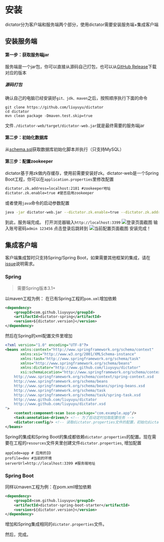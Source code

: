 # 安装

dictator分为客户端和服务端两个部分，使用dictator需要安装服务端+集成客户端

## 安装服务端

#### 第一步：获取服务端jar
服务端是一个jar包，你可以直接从源码自己打包，也可以从[GitHub Release](https://github.com/liuyuyu/dictator/releases)下载对应的版本

##### 源码打包
确认自己的电脑已经安装好```git、jdk、maven```之后，按照顺序执行下面的命令
```
git clone https://github.com/liuyuyu/dictator
cd dictator
mvn clean package -Dmaven.test.skip=true
```
文件```./dictator-web/target/dictator-web.jar```就是最终需要的服务端jar

#### 第二步：初始化数据库

从[schema.sql](https://github.com/liuyuyu/dictator/blob/master/sql/schema.sql)获取数据库初始化脚本并执行（只支持MySQL）

#### 第三步：配置zookeeper

dictator基于用zk做内存缓存，使用前需要安装好zk。dictator-web是一个Spring Boot工程，你可以在```application.properties```里修改配置
```xml
dictator.zk.address=localhost:2181 #zookeeper地址
dictator.zk.enable=true #是否启用zookeeper
```
或者使用```java```命令的启动参数配置
```bash
java -jar dictator-web.jar --dictator.zk.enable=true --dictator.zk.address=localhost:2181 
```
到此，服务端完成。
打开浏览器输入```http://localhost:3399```
![登录页面截图](/images/snapshot/login.png)
输入账号密码```admin 123456```
点击登录后跳转到
![当前配置页面截图](/images/snapshot/current-config.png)
安装完成！

## 集成客户端

客户端集成暂时只支持Spring/Spring Boot，如果需要其他框架的集成，请在[issue](https://github.com/liuyuyu/dictator/issues/new)说明需求。

### Spring
>需要Spring版本3.1+

以maven工程为例：
在已有Spring工程的```pom.xml```增加依赖
```xml
<dependency>
    <groupId>com.github.liuyuyu</groupId>
    <artifactId>dictator-spring</artifactId>
    <version>${dictator.version}</version>
</dependency>
```
然后在Spring的xml配置文件里增加
```xml
<?xml version="1.0" encoding="UTF-8"?>
<beans xmlns:context="http://www.springframework.org/schema/context"
       xmlns:xsi="http://www.w3.org/2001/XMLSchema-instance"
       xmlns:task="http://www.springframework.org/schema/task"
       xmlns="http://www.springframework.org/schema/beans"
       xmlns:dictator="http://www.github.com/liuyuyu/dictator"
       xsi:schemaLocation="http://www.springframework.org/schema/context
    http://www.springframework.org/schema/context/spring-context.xsd
    http://www.springframework.org/schema/beans
    http://www.springframework.org/schema/beans/spring-beans.xsd
    http://www.springframework.org/schema/task
    http://www.springframework.org/schema/task/spring-task.xsd
    http://www.github.com/liuyuyu/dictator
    http://www.github.com/liuyuyu/dictator.xsd
">
    <context:component-scan base-package="com.example.app"/>
    <task:annotation-driven/> <!-- 为了启动定时拉取配置任务 -->
    <dictator:config/> <!-- 读取dictator.properties文件的配置，初始化dictator入口bean -->
</beans>
```
Spring的集成和Spring Boot的集成都依赖```dictator.properties```的配置。现在需要在工程的```resources```文件夹里创建文件```dictator.properties```,
增加配置
```properties
appCode=app # 应用的ID
profile=dev #当前的环境
serverUrl=http://localhost:3399 #服务端地址
```

### Spring Boot
同样以maven工程为例：在pom.xml增加依赖
```xml
<dependency>
    <groupId>com.github.liuyuyu</groupId>
    <artifactId>dictator-spring-boot-starter</artifactId>
    <version>${dictator.version}</version>
</dependency>
```
增加和Spring集成相同的```dictator.properties```文件。

然后，完成。